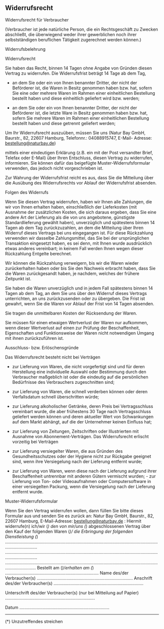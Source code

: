 ## Widerrufsrecht

Widerrufsrecht für Verbraucher 

(Verbraucher ist jede natürliche Person, die ein Rechtsgeschäft zu Zwecken abschließt, die überwiegend weder ihrer gewerblichen noch ihrer selbstständigen beruflichen Tätigkeit zugerechnet werden können.) 

Widerrufsbelehrung 

Widerrufsrecht 

Sie haben das Recht, binnen 14 Tagen ohne Angabe von Gründen diesen Vertrag zu widerrufen. Die Widerrufsfrist beträgt 14 Tage ab dem Tag, 

- an dem Sie oder ein von Ihnen benannter Dritter, der nicht der Beförderer ist, die Waren in Besitz genommen haben bzw. hat, sofern Sie eine oder mehrere Waren im Rahmen einer einheitlichen Bestellung bestellt haben und diese einheitlich geliefert wird bzw. werden; 

- an dem Sie oder ein von Ihnen benannter Dritter, der nicht der Beförderer ist, die letzte Ware in Besitz genommen haben bzw. hat, sofern Sie mehrere Waren im Rahmen einer einheitlichen Bestellung bestellt haben und diese getrennt geliefert werden; 

Um Ihr Widerrufsrecht auszuüben, müssen Sie uns 
(Natur Bay GmbH, 
Baurstr., 82, 22607 Hamburg, 
Telefonnr.: 04088915747, 
E-Mail- Adresse: bestellung@naturbay.de) 

mittels einer eindeutigen Erklärung (z.B. ein mit der Post versandter Brief, Telefax oder E-Mail) über Ihren Entschluss, diesen Vertrag zu widerrufen, informieren. Sie können dafür das beigefügte Muster-Widerrufsformular verwenden, das jedoch nicht vorgeschrieben ist. 

Zur Wahrung der Widerrufsfrist reicht es aus, dass Sie die Mitteilung über die Ausübung des Widerrufsrechts vor Ablauf der Widerrufsfrist absenden. 

Folgen des Widerrufs 

Wenn Sie diesen Vertrag widerrufen, haben wir Ihnen alle Zahlungen, die wir von Ihnen erhalten haben, einschließlich der Lieferkosten (mit Ausnahme der zusätzlichen Kosten, die sich daraus ergeben, dass Sie eine andere Art der Lieferung als die von uns angebotene, günstigste Standardlieferung gewählt haben), unverzüglich und spätestens binnen 14 Tagen ab dem Tag zurückzuzahlen, an dem die Mitteilung über Ihren Widerruf dieses Vertrags bei uns eingegangen ist. Für diese Rückzahlung verwenden wir dasselbe Zahlungsmittel, das Sie bei der ursprünglichen Transaktion eingesetzt haben, es sei denn, mit Ihnen wurde ausdrücklich etwas anderes vereinbart; in keinem Fall werden Ihnen wegen dieser Rückzahlung Entgelte berechnet. 

Wir können die Rückzahlung verweigern, bis wir die Waren wieder zurückerhalten haben oder bis Sie den Nachweis erbracht haben, dass Sie die Waren zurückgesandt haben, je nachdem, welches der frühere Zeitpunkt ist. 

Sie haben die Waren unverzüglich und in jedem Fall spätestens binnen 14 Tagen ab dem Tag, an dem Sie uns über den Widerruf dieses Vertrags unterrichten, an uns zurückzusenden oder zu übergeben. Die Frist ist gewahrt, wenn Sie die Waren vor Ablauf der Frist von 14 Tagen absenden. 

Sie tragen die unmittelbaren Kosten der Rücksendung der Waren. 

Sie müssen für einen etwaigen Wertverlust der Waren nur aufkommen, wenn dieser Wertverlust auf einen zur Prüfung der Beschaffenheit, Eigenschaften und Funktionsweise der Waren nicht notwendigen Umgang mit ihnen zurückzuführen ist. 

Ausschluss- bzw. Erlöschensgründe 

Das Widerrufsrecht besteht nicht bei Verträgen 

- zur Lieferung von Waren, die nicht vorgefertigt sind und für deren Herstellung eine individuelle Auswahl oder Bestimmung durch den Verbraucher maßgeblich ist oder die eindeutig auf die persönlichen Bedürfnisse des Verbrauchers zugeschnitten sind;
- zur Lieferung von Waren, die schnell verderben können oder deren Verfallsdatum schnell überschritten würde;
- zur Lieferung alkoholischer Getränke, deren Preis bei Vertragsschluss vereinbart wurde, die aber frühestens 30 Tage nach Vertragsschluss geliefert werden können und deren aktueller Wert von Schwankungen auf dem Markt abhängt, auf die der Unternehmer keinen Einfluss hat; 
- zur Lieferung von Zeitungen, Zeitschriften oder Illustrierten mit Ausnahme von Abonnement-Verträgen. Das Widerrufsrecht erlischt vorzeitig bei Verträgen 
- zur Lieferung versiegelter Waren, die aus Gründen des Gesundheitsschutzes oder der Hygiene nicht zur Rückgabe geeignet sind, wenn ihre Versiegelung nach der Lieferung entfernt wurde;

- zur Lieferung von Waren, wenn diese nach der Lieferung aufgrund ihrer Beschaffenheit untrennbar mit anderen Gütern vermischt wurden; - zur Lieferung von Ton- oder Videoaufnahmen oder Computersoftware in einer versiegelten Packung, wenn die Versiegelung nach der Lieferung entfernt wurde. 

Muster-Widerrufsformular 

Wenn Sie den Vertrag widerrufen wollen, dann füllen Sie bitte dieses Formular aus und senden Sie es zurück an:
Natur Bay GmbH, 
Baurstr., 82, 22607 Hamburg, 
E-Mail-Adresse: bestellung@naturbay.de : 
Hiermit widerrufe(n) ich/wir (*) den von mir/uns (*) abgeschlossenen Vertrag über den Kauf der folgenden Waren (*)/ die Erbringung der folgenden Dienstleistung (*) 
…...................................................................................................................................................
…...................................................................................................................................................
.....................................................................................................................................................
Bestellt am (*)/erhalten am (*) ….........................................................................
Name des/der Verbraucher(s) …...........................................................................
Anschrift des/der Verbraucher(s) …......................................................................

Unterschrift des/der Verbraucher(s)
(nur bei Mitteilung auf Papier) …......................................................................


Datum …......................................................................


_________________________
(*) Unzutreffendes streichen
